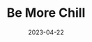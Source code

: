 ---
title: Be More Chill
slug: be-more-chill
subheader: 'book by Joe Tracz, music and lyrics by Joe Iconis

  based on the novel by Ned Vizzini

  directed by Reese Klemm and Eleni Lefakis

  Spring 2023'
description: 'Jeremy Heere is just an average teenager. That is, until he finds out about "The SQUIP," a super quantum unit intel processor from Japan that promises to bring him everything he desires most, a date with Christine, an invite to the raddest party of the year, and a chance to survive life at his suburban New Jersey high school. But is being the most popular guy in school worth the risk? Based on the novel by Ned Vizzini, Be More Chill asks how we can find and become the best version of ourselves.'
tickets_link: https://tickets.uchicago.edu/Online/default.asp?doWork::WScontent::loadArticle=Load&BOparam::WScontent::loadArticle::article_id=27AC1543-0509-4EF2-BB3C-DA1A8BF55E90
roles:
  Cast:
  - name: Maggie Reyes
    role: Jeremy Heere
    bio: is a fourth-year Anthropology and Spanish Language and Literature major in the College. She has previously worked on *Company* (Sarah) and *The Laramie Project*. She describes her experience on this show as “better late than never!” Maggie’s squip is Dolly Parton. Thank you to the cast/crew of BMC who held her hand though the scary bits! 
  - name: Lily McHugh
    role: Christine Canigula
    bio: 
  - name: London Mahaley
    role: Michael Mell
    bio: is a second-year TAPS major, and he is so excited to be making his mainstage debut with University Theatre’s *Be More Chill*! If you’re not much of an improv person, you might not have seen London around UT that much until recently, having just finished his time as a member of Off-Off Campus’s performing generation (36). Outside of UT, however, London has been doing theatre longer than he can remember and hopes to continue his professional career here in Chicago. He’s so excited to share what has genuinely been one of his favorite shows with you all, and he would like to thank his family for supporting his love of theatre, his mentors Dani Baldwin and Blake Wales for never leading him astray, and the cast and crew of *Be More Chill*—one of the most passionate and dedicated groups of people he’s ever had the fortune of working with. London changes his SQUIP’s settings often, but recently, it’s been set to Chidi Anagonye from The Good Place.
  - name: Surya Chinnappa
    role: Jake Dillinger
    bio: is a first-year prospective Cognitive Science and Linguistics major. This is his first show with UT, aside from a brief appearance at Theater[24]. Offstage, he likes to sing and play violin, guitar, and a variety of tiny flutes, as well as leave origami dragons in random spots around campus. His SQUIP would look like Conan Gray.
  - name: Rory McGann
    role: Rich Goranski
    bio: is a second-year Molecular Engineering major and Creative Writing minor. He last appeared in the Dean's Men production of *Romeo & Juliet* (Juliet) this past fall and currently serves on UT Committee. He would like to thank the cast & crew, his family & friends, and the ENT team at UCM for their help in making this show an excellent experience. His SQUIP might be something along the lines of Pascal from Tangled. This performance is dedicated to Niv Sparkes.
  - name: Gwendolyn Laub
    role: Chloe Valentine
    bio: "is a third-year TAPS and GNSE major! At the University she has previously been seen in *Marian, or the True Tale of Robin Hood* (Lady Shirley, UT), *The Trail to Oregon!* (Son, UT), *An American Killer in College* (Jean, Maroon TV), *Ghost Story* (Amy, Fire Escape Films), and a variety of Off-Off Campus shows! Coming up you can catch Gwen in *The Hotel Herrington* (Eliza, Fire Escape Films), *Leeching* (Hailey, Fire Escape Films), and *Smile and Dial* (Sophie, BA Film). Gwen would like to thank her family for putting up with this theater nerd (though she thinks it’s more of a geek think) and the cast and crew for making the process so fun! If Gwen were to get a squip she believes hers would take the form of Annabeth Chase from Percy Jackson. Gwen trusts her. Email: gwendolyn.laub@gmail.com Instagram: @gwendolyn.michelle"
  - name: Abby Kanes
    role: Brooke Lohst
    bio: is a second-year TAPS and Business Economics major. In UT she performed in *Romeo and Juliet* (Tybalt) and The Heirs Workshop (Aveline), as well as the TAPS Pro Show *Amazons and Their Men* (The Frau). Favorite musical credits include *Legally Blonde* (Margot), *Mamma Mia* (Tanya), *Hairspray* (Velma Von Tussle), and *Little Shop of Horrors* (Crystal). She has played bass in the pit orchestra for *Trail to Oregon!* and the Perfect Match Workshop. She is on TAPS Admin Staff as a Front of House Manager and also the Treasurer for UT Committee. Her Squip is Princess Leia! 
  - name: Joelle Singer Jensen
    role: Jenna Rolan
    bio: is a first year undecided major. She has previously worked on *Perfect Match* (Brittany) with UT but some of her other favorite shows she's done include *Into the Woods* (Witch), *Moon Over Buffalo* (Charlotte) and *The Last Five Years* (Cathy). She's so excited to be working with this amazing cast and crew, and if she were to have a SQUIP, it would take on the form of Rodrick from the Diary of a Wimpy Kid movies. 
  - name: Sanjna Narayan
    role: The SQUIP
    bio: is a third-year Public Policy major with an Economics specialization, and TAPS minor. She's so excited to be in her first show ever with UT! Some favorite previous roles/shows include *The Mystery of Edwin Drood* (Edwin Drood), *Little Shop of Horrors* (Audrey II), *A Midsummer Night's Dream* (Hermia), and *MacBeth* (Witch I). Sanjna is thrilled to be here, and wants to thank her family, friends, and the incredible cast and crew of *Be More Chill* for all of their support. She's learned enough to never take a SQUIP, but if she had to have one it would certainly be Anderson Cooper.
  - name: George Corrin
    role: Mr. Heere/Mr. Reyes/Stockboy
    bio:
  Band:
  - name: Elena Gill
    role: Keyboard 1
  - name: Daniel Arad
    role: Keyboard 2
    bio: 
  - name: Kelly Mao
    role: Violin
    bio: is a second-year Computer Science and Mathematics major. Her previous UT credits include *The Heirs* (Production Manager) and *The Laramie Project* (Calling Stage Manager, SM Collective™). She enjoys deep conversations and long walks on the beach at sunset. Her SQUIP takes many forms, but one of them would be former Chair of the University Theater Committee Spencer Ng.
  - name: Brandon LaCrosse
    role: Trumpet
    bio: 
  - name: Daniel Brous
    role: Drums
    bio: is a fourth-year Math and Economics major with a minor in Computer Science. He has previously worked on *Perfect Match* (Drummer), and currently performs with the X-Tet and Percussion Ensemble.
  - name: Julia Fink
    role: Guitar
    bio:
  - name: Jack Cramer
    role: Bass Guitar
    bio: is a fourth-year Music and Philosophy major. He has previously worked on *Laika's Coffin* (Vocal Director), *The Physicists* (Sound Designer), *Original Sin* (Music Director, Arranger, etc.) and more! Jack is also a composer. Be sure to check out the premiere of his new piece for the UChicago New Music Ensemble on May 28th! Eddie Izzard would be his SQUIP. 
  Production Staff:
  - name: Reese Klemm
    role: Co-Director
    bio: "is a fourth-year Economics major and Cinema and Media Studies minor. Her previous credits include *The Trail to Oregon!* (Director), *The Old Man and The Old Moon* (Assistant Director), *The Winter's Tale* (Assistant Production Manager), a handful of credits in various Theatre[24] sketches, and two long years of being on University Theatre Committee (General and Treasurer). Reese is incredibly excited to show everyone the show that has occupied her thoughts for over a year and thanks her Jannotta cohort, Dhirpal, Tate, and Dave, for their continued support! She would also like to thank her co-director, Eleni, for being so chill. Bonus Content: Reese would 100% take dating advice from a Schmidt from New Girl SQUIP."
  - name: Eleni Lefakis
    role: Co-Director
    bio: "is a second-year TAPS and Data Science double-major. Her other UT MainStage credits are *The Heirs* (Stage Manager), *The Trail to Oregon!* (Assistant Director/Dramaturg), *Romeo & Juliet* (Co-Production Manager), *Marian, or the True Tale of Robin Hood* (Assistant Director/Dramaturg), *MacBeth in Space* (Dramaturg), *The Laramie Project* (SM Collective™), and *Twelfth Night* (Pre-Production Manager). She is also currently serving her second term on Committee and helps run the UT social media. Her upcoming UT projects are *The Taming of the Shrew* (Stage Manager), *Falsettos* (Dramaturg), and *Strings Attached* (Co-Director/Choreographer). She would like to tell the crew she loves them and thank the actors for putting up with her ballet corrections, party shenanigans, and STEM-related questions. Eleni’s Co-SQUIPs are her childhood ballet teacher, Dimitra Kouremeti, and her favorite UChicago YouTuber, Reese Klemm, the only two real-life people she lets tell her what to do."
  - name: Guilherme Galhardo
    role: Co-Vocal Director
    bio: is a fourth-year Comparative Human Development major, and is very excited to be returning to UT for their second production. Gui has previously vocal directed for *Trail to Oregon!*, and he's very excited for you to enjoy all of the actors' hard work over these last few months! Gui would like to thank their co-vocal director Isabel Schmitz and assistant Emma Herzig, stage managers Ariana Baginski and Danielle Yablonovskiy, actor Maggie Reyes (Jeremy) for stepping up and doing a fantastic job as our lead, and their boyfriend, Bryant, for helping keep their head on their shoulders and for his tireless love and support during the entire production process. His co-SQUIPS would be SZA and Megan Thee Stallion.
  - name: Isabel Schmitz
    role: Co-Vocal Director
    bio: ", soprano, is a fourth-year undergraduate studying Music and Comparative Human Development. Opera: Ensemble in *HMS Pinafore* (Gilbert and Sullivan Opera Company), Chorus in *Suor Angelica*/Opera Scenes Showcase at Music on Site 2022 (Wichita, KS), Barbarina in *Le Nozze di Figaro* (AAMA Salzburg 2022), chorus in *Hänsel und Gretel* (Berlin Opera Academy 2021). Singing, acting, and (assistant) vocal directing in various UT shows. Upcoming: senior solo voice recital (May 14, 2023), Zweite Knabe in *Zauberflöte* / Despina role study in *Così fan tutte* (BOA 2023). Voice: Patrice Michaels. UChicago Motet Choir: soprano section leader, featured soloist. Voice teacher and Communications Director for the South Side Free Music Program."
  - name: Ophelia Dominguez
    role: Co-Music Director/Conductor
    bio: is a second-year Biology and Anthropology double-major. She has previously worked on *Trail To Oregon!* (Synthesizer), and *Perfect Match* (Music Director). In her free time she enjoys baking bread, tap dancing, and stroking stingrays. 
  - name: Elena Gill
    role: Co-Music Director/Rehearsal Pianist
    bio: is a third-year Public Policy and Linguistics student. She has previously worked on *Queen of Spades* (Pianist), *Trail to Oregon!* (Piano 1/Rehearsal Pianist), *Yivdak* (Music Composition/Direction), and *Love's Labour's Lost* (Assistant Sound Designer). Outside of UT, she has an unhealthy obsession with strangers' vowels.
  - name: Andrei Thüler
    role: Production Manager
    bio: is a second-year Data Science major. This is either his third UT credit after Director (Theater[24]) and Lighting Designer (Ah Wing Workshop), or twenty-seventh counting Videography (Every UT Show Since Fall 2021). Outside of UT, he enjoys making short films and grading data science papers.
  - name: Ariana Baginski
    role: Co-Stage Manager
    bio: "is a fourth-year Molecular Engineering major on the Bioengineering track and TAPS minor. She has previously worked for several UT productions including *The Laramie Project* (Stage Management Collective™), *Macbeth in Space* (Assistant Scenic Designer), *Romeo & Juliet* (Lady Capulet), *The Trail to Oregon!* (Co-Stage Manager), *My H8 Letter to the Gr8 American Theatre* (Assistant Sound Designer), *The Old Man and the Old Moon* (Assistant Scenic Designer), and *The Winter’s Tale* (Assistant Scenic Designer). She would love to take space to individually thank each member of the cast and crew for rolling with the punches so well but will save you the time and effort of reading all of that. Here are the highlights: Thank you to Cilcan and Elaine for constantly being on top of the odds and ends of stage management! Thank you to Maggie, London, Sanjna, Gwen, Lily, Abby, Joelle, George, Rory, Surya, and Nico for bringing this show to life and continually impressing her with your talent!! Thank you to Reese and Eleni for inviting her back to SM again but also just being some of the closest friends she has ever had!!! Last but certainly not least, thank you to Danielle for not only being the other half of her brain but also just being her rock throughout this process and this year!!! There is no way to do this without you! While Ariana is incredibly indecisive at times, her SQUIP would probably look like Althea Li."
  - name: Danielle Yablonovskiy
    role: Co-Stage Manager
    bio: is a third-year Economics and Psychology major. She has previously worked on *The Trail to Oregon!* (Co-Stage Manager), *Perfect Match* (Stage Manager), Ah Wing Workshop (Stage Manager), *Welcome Back to My Channel* (Asst. Stage Manager), and *Scientific Method* (Asst. Production Manager). She would like to thank the amazing company of *Be More Chill* for letting her to do her very favorite thing in the world and loving her all through it. She would like to give a special shoutout to Elaine and Cilcan for jumping right into the crazy world of stage management and always having her back, to Maggie, Lily, London, Surya, Rory, Gwen, Abby, Joelle, Sanjna, George, and Nico for being the center of her life for the past few months in the best way imaginable, to Reese for trusting her day after day and year after year, to Eleni for staying by her side for one more rodeo, and to Ariana for being the best partner in crime she could have ever imagined. You can ask anyone, there is certainly no doubt that her SQUIP would be Cristiano Ronaldo. SIUUUUUUUUUUU!!! 
  - name: Laura Mahaniah
    role: Co-Choreographer
    bio: "is a third-year student at UChicago studying Theater and Performance Studies and Linguistics. She has worked on a variety of University Theater, TAPS, Cup of Theater, Dance Council, and Hyde Park community productions. Some of her favorite credits include *The Physicists on Silks* (Director/Production Manager), *Marian, or the True Tale of Robin Hood* (Will Scarlett/Fight Captain), and the 2022-23 TAPS Dance Showcase (Dancer). Ongoing projects include assisting research for the Chicago Black Dance Legacy Project and Beshrew Me! and organizing From the Ashes, a Chicago-wide open-style dance battle taking place in Ida Noyes April 28th. Laura Tutondele’s SQUIP would either be Winnie the Pooh or Rob Inglis’ disembodied voice. Email: lauratutondele@gmail.com Instagram: @lauratutondele"
  - name: Althea Li
    role: Co-Choreographer
    bio: is a third-year Music and Statistics double-major. This is her first show with UT, but she has been actively involved in theatre since age 12, whether as a performer, music director, or choreographer. She’s been dancing with UChicago Dancers since first year, and serves as their Assistant Director. She is also currently co-composing an original musical named *Strings Attached* with Adrian Lo, with book and lyrics by Jefferson Lind. She’d like to thank the cast for doing some excellent cooking with her these past few months, with special thanks to her Chef de Cuisine, 3 Sous Chefs, Saucier, Rotisseur, Friturier, Pattisier, and Commis chef. Althea’s SQUIP is probably Mike Wazowski from Monster's Inc.
  - name: Jules Fennell
    role: Dramaturg
    bio: 
  - name: Thomas Nielsen
    role: Scenic Designer
    bio:
  - name: Belle Nahoom
    role: Costume Designer
    bio: "is a second-year Art History and Data Science major. Her previous theatre credits with UT include *The Heirs* (ASM), *Marian* (ASM), The Intruder Workshop (Costume Designer), *Scientific Method* (Costume Designer), *Macbeth in Space* (Hair & Makeup), the Queen of Spades Workshop (SM & PM), *The Laramie Project* (SM Collective™), and the B.A. Thesis, *Yivdak* (Jared), as well as the upcoming *12th Night* (Hair & Makeup). She is also capocomico of the Commedia Dell'Arte improv troupe on campus."
  - name: Daisy Marshall
    role: Props Designer
    bio: is a third-year in the College, studying Sociology among other things. They've done prop design for a handful of UT shows, such as *Marian, or The True Tale of Robin Hood*, and *The Trail to Oregon!*. Daisy comes in second place to the entirety of the cast in the superlative "amount of Mountain Dew improperly handled". They are immensely grateful to the cast and crew for their hard work.
  - name: Izzy Martino
    role: Sound Designer
    bio: is a fourth-year Creative Writing major. He has previously worked on *The Heirs* (Sound Designer). Outside of University Theater, he does the sound design —and occasionally lighting design— for Le Vorris and Vox Circus. His SQUIP would take the form of Brennan Lee Mulligan, naturally.
  - name: Carolyn Heinzer
    role: Lighting Designer
    bio: 
  - name: Alexander Gappert
    role: Assistant Director
    bio: is a first-year veteran scholar and Economics major. He has previously served in the US Navy as an air traffic controller and had experience working on the TV show Jack Ryan (Background Actor). Alex's Squip would be Ted Lasso. 
  - name: Emma Herzig
    role: Assistant Vocal Director
    bio:
  - name: Rosemary Li
    role: Assistant Production Manager
    bio: 
  - name: Cilcan Pierce
    role: Assistant Stage Manager
    bio: 
  - name: Elaine Liang
    role: Assistant Stage Manager
    bio: is a third-year Philosophy and Allied Fields (Biological Sciences) major and Chemistry minor. She has previously worked as the Assistant Costume Designer on *The Laramie Project*, and has since been spellbound by the wondrous world of theater. Her Squip is Rosalind Franklin, a brilliant scientist whose untimely death offers just the right hint of tragedy. 
  - name: Konstantin Shmarko
    role: Assistant Dramaturg
    bio:
  - name: Dia Atluri
    role: Assistant Costume Designer
    bio: is a first-year Public Policy and Economics major. *Be More Chill* is the first show she is working on.
  - name: Tirzah Cobb
    role: Assistant Costume Designer
    bio: is a 1st year working as an assistant costume designer for the show. This is her first production at the College.
  - name: Emily Curran
    role: Assistant Lighting Designer
    bio: 
  - name: Julia Fink
    role: Assistant Sound Designer
    bio:
  - name: Nathalie Lam
    role: Assistant Sound Designer
    bio:
  - name: Rory McGann
    role: Fight Captain
    bio: 
  - name: Gwendolyn Laub
    role: Dance Captain
    bio: 
  - name: Coco Liu
    role: Committee Liaison
  - name: Abigail Kanes
    role: Tech Staff Liaison
layout: show-info
quarter: spring
year: 2023
season: 2022-2023 Shows
date: 2023-04-22

---